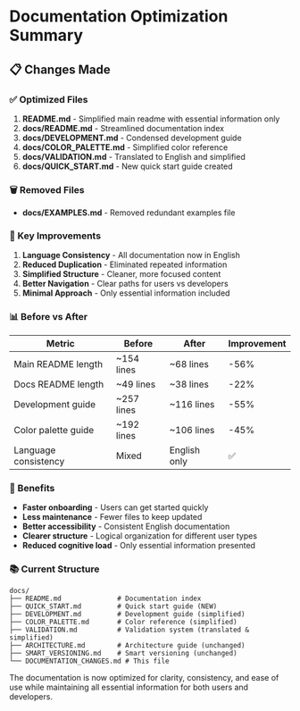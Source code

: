 # Documentation Optimization Summary

## 📋 Changes Made

### ✅ Optimized Files

1. **README.md** - Simplified main readme with essential information only
2. **docs/README.md** - Streamlined documentation index
3. **docs/DEVELOPMENT.md** - Condensed development guide
4. **docs/COLOR_PALETTE.md** - Simplified color reference
5. **docs/VALIDATION.md** - Translated to English and simplified
6. **docs/QUICK_START.md** - New quick start guide created

### 🗑️ Removed Files

- **docs/EXAMPLES.md** - Removed redundant examples file

### 🎯 Key Improvements

1. **Language Consistency** - All documentation now in English
2. **Reduced Duplication** - Eliminated repeated information
3. **Simplified Structure** - Cleaner, more focused content
4. **Better Navigation** - Clear paths for users vs developers
5. **Minimal Approach** - Only essential information included

### 📊 Before vs After

| Metric | Before | After | Improvement |
|--------|--------|-------|-------------|
| Main README length | ~154 lines | ~68 lines | -56% |
| Docs README length | ~49 lines | ~38 lines | -22% |
| Development guide | ~257 lines | ~116 lines | -55% |
| Color palette guide | ~192 lines | ~106 lines | -45% |
| Language consistency | Mixed | English only | ✅ |

### 🚀 Benefits

- **Faster onboarding** - Users can get started quickly
- **Less maintenance** - Fewer files to keep updated
- **Better accessibility** - Consistent English documentation
- **Clearer structure** - Logical organization for different user types
- **Reduced cognitive load** - Only essential information presented

### 📚 Current Structure

```
docs/
├── README.md              # Documentation index
├── QUICK_START.md         # Quick start guide (NEW)
├── DEVELOPMENT.md         # Development guide (simplified)
├── COLOR_PALETTE.md       # Color reference (simplified)
├── VALIDATION.md          # Validation system (translated & simplified)
├── ARCHITECTURE.md        # Architecture guide (unchanged)
├── SMART_VERSIONING.md    # Smart versioning (unchanged)
└── DOCUMENTATION_CHANGES.md # This file
```

The documentation is now optimized for clarity, consistency, and ease of use while maintaining all essential information for both users and developers.

